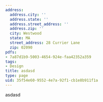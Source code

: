 ```yaml
---
address:
  address.city: ''
  address.state: ''
  address.street_address: ''
  address.zip: ''
  city: Westwood
  state: MA
  street_address: 28 Currier Lane
  zip: 02090
pdfs:
- 7a87d1b9-5003-4654-924e-faa42352a359
tags:
- Design
title: asdasd
type: page
uid: 35f54e60-9552-4e7a-92f1-cb1e8b911f1a
---
```

asdasd
